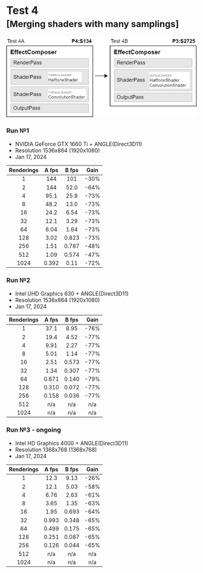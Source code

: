 # Test 4<br><small>[Merging shaders with many samplings]</small>

<img src="diagram.png">



### Run №1

* NVIDIA GeForce GTX 1660 Ti + ANGLE(Direct3D11)
* Resolution 1536x864 (1920x1080)
* Jan 17, 2024

| Renderings | A fps | B fps | Gain |
| :-: | :-: | :-: | :-: |
| 1 | 144 | 101 | -30% |
| 2 | 144 | 52.0 | -64% |
| 4 | 95.1 | 25.9 | -73% |
| 8 | 48.2 | 13.0 | -73% |
| 16 | 24.2 | 6.54 | -73% |
| 32 | 12.1 | 3.29 | -73% |
| 64 | 6.04 | 1.64 | -73% |
| 128 | 3.02 | 0.823 | -73% |
| 256 | 1.51 | 0.787 | -48% |
| 512 | 1.09 | 0.574 | -47% |
| 1024 | 0.392 | 0.11 | -72% |


### Run №2

* Intel UHD Graphics 630 + ANGLE(Direct3D11)
* Resolution 1536x864 (1920x1080)
* Jan 17, 2024

| Renderings | A fps | B fps | Gain |
| :-: | :-: | :-: | :-: |
| 1 | 37.1 | 8.95 | -76% |
| 2 | 19.4 | 4.52 | -77% |
| 4 | 9.91 | 2.27 | -77% |
| 8 | 5.01 | 1.14 | -77% |
| 16 | 2.51 | 0.573 | -77% |
| 32 | 1.34 | 0.307 | -77% |
| 64 | 0.671 | 0.140 | -79% |
| 128 | 0.310 | 0.072 | -77% |
| 256 | 0.158 | 0.036 | -77% |
| 512 | n/a | n/a | n/a |
| 1024 | n/a | n/a | n/a |


### Run №3 - ongoing

* Intel HD Graphics 4000 + ANGLE(Direct3D11)
* Resolution 1368x768 (1368x768)
* Jan 17, 2024

| Renderings | A fps | B fps | Gain |
| :-: | :-: | :-: | :-: |
| 1 | 12.3 | 9.13 | -26% |
| 2 | 12.1 | 5.03 | -58% |
| 4 | 6.76 | 2.63 | -61% |
| 8 | 3.65 | 1.35 | -63% |
| 16 | 1.95 | 0.693 | -64% |
| 32 | 0.993 | 0.348 | -65% |
| 64 | 0.499 | 0.175 | -65% |
| 128 | 0.251 | 0.087 | -65% |
| 256 | 0.126 | 0.044 | -65% |
| 512 | n/a | n/a | n/a |
| 1024 | n/a | n/a | n/a |